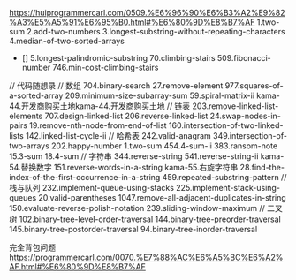 https://huiprogrammercarl.com/0509.%E6%96%90%E6%B3%A2%E9%82%A3%E5%A5%91%E6%95%B0.html#%E6%80%9D%E8%B7%AF
1.two-sum
2.add-two-numbers
3.longest-substring-without-repeating-characters
4.median-of-two-sorted-arrays
- [] 5.longest-palindromic-substring
70.climbing-stairs
509.fibonacci-number
746.min-cost-climbing-stairs

// 代码随想录
// 数组
704.binary-search
27.remove-element
977.squares-of-a-sorted-array
209.minimum-size-subarray-sum
59.spiral-matrix-ii
kama-44.开发商购买土地kama-44.开发商购买土地
// 链表
203.remove-linked-list-elements
707.design-linked-list
206.reverse-linked-list
24.swap-nodes-in-pairs
19.remove-nth-node-from-end-of-list
160.intersection-of-two-linked-lists
142.linked-list-cycle-ii
// 哈希表
242.valid-anagram
349.intersection-of-two-arrays
202.happy-number
1.two-sum
454.4-sum-ii
383.ransom-note
15.3-sum
18.4-sum
// 字符串
344.reverse-string
541.reverse-string-ii
kama-54.替换数字
151.reverse-words-in-a-string
kama-55.右旋字符串
28.find-the-index-of-the-first-occurrence-in-a-string
459.repeated-substring-pattern
// 栈与队列
232.implement-queue-using-stacks
225.implement-stack-using-queues
20.valid-parentheses
1047.remove-all-adjacent-duplicates-in-string
150.evaluate-reverse-polish-notation
239.sliding-window-maximum
// 二叉树
102.binary-tree-level-order-traversal
144.binary-tree-preorder-traversal
145.binary-tree-postorder-traversal
94.binary-tree-inorder-traversal

完全背包问题
  https://programmercarl.com/0070.%E7%88%AC%E6%A5%BC%E6%A2%AF.html#%E6%80%9D%E8%B7%AF